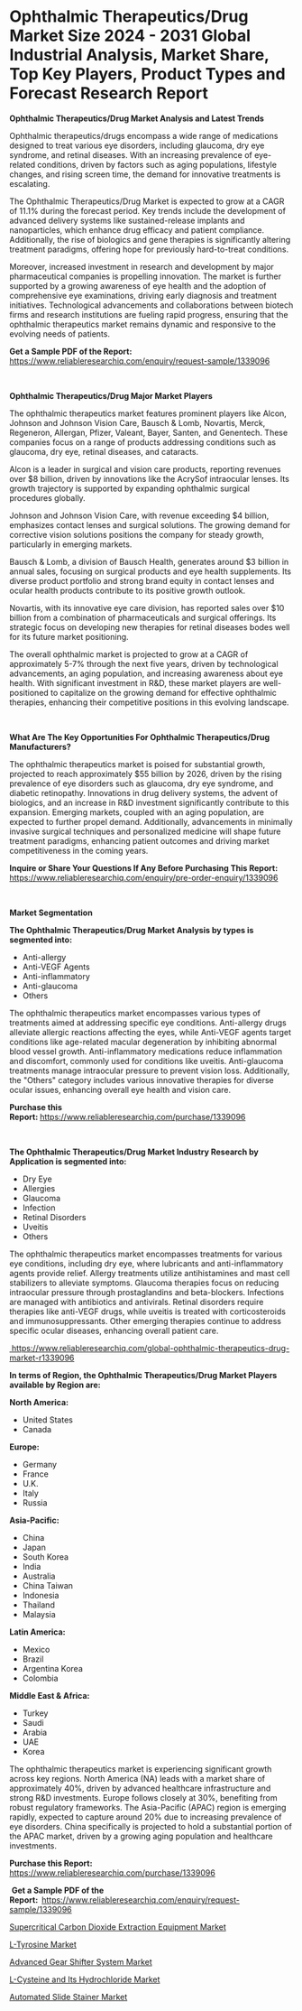 <p><h1>Ophthalmic Therapeutics/Drug Market Size 2024 - 2031 Global Industrial Analysis, Market Share, Top Key Players, Product Types and Forecast Research Report</h1></p><p><strong>Ophthalmic Therapeutics/Drug Market Analysis and Latest Trends</strong></p>
<p><p>Ophthalmic therapeutics/drugs encompass a wide range of medications designed to treat various eye disorders, including glaucoma, dry eye syndrome, and retinal diseases. With an increasing prevalence of eye-related conditions, driven by factors such as aging populations, lifestyle changes, and rising screen time, the demand for innovative treatments is escalating. </p><p>The Ophthalmic Therapeutics/Drug Market is expected to grow at a CAGR of 11.1% during the forecast period. Key trends include the development of advanced delivery systems like sustained-release implants and nanoparticles, which enhance drug efficacy and patient compliance. Additionally, the rise of biologics and gene therapies is significantly altering treatment paradigms, offering hope for previously hard-to-treat conditions. </p><p>Moreover, increased investment in research and development by major pharmaceutical companies is propelling innovation. The market is further supported by a growing awareness of eye health and the adoption of comprehensive eye examinations, driving early diagnosis and treatment initiatives. Technological advancements and collaborations between biotech firms and research institutions are fueling rapid progress, ensuring that the ophthalmic therapeutics market remains dynamic and responsive to the evolving needs of patients.</p></p>
<p><strong>Get a Sample PDF of the Report:&nbsp;</strong> <a href="https://www.reliableresearchiq.com/enquiry/request-sample/1339096?utm_campaign=1106&utm_medium=2&utm_source=Github&utm_content=ia&utm_term=20102024&utm_id=ophthalmic-therapeuticsdrug">https://www.reliableresearchiq.com/enquiry/request-sample/1339096</a></p>
<p>&nbsp;</p>
<p><strong>Ophthalmic Therapeutics/Drug Major Market Players</strong></p>
<p><p>The ophthalmic therapeutics market features prominent players like Alcon, Johnson and Johnson Vision Care, Bausch & Lomb, Novartis, Merck, Regeneron, Allergan, Pfizer, Valeant, Bayer, Santen, and Genentech. These companies focus on a range of products addressing conditions such as glaucoma, dry eye, retinal diseases, and cataracts.</p><p>Alcon is a leader in surgical and vision care products, reporting revenues over $8 billion, driven by innovations like the AcrySof intraocular lenses. Its growth trajectory is supported by expanding ophthalmic surgical procedures globally.</p><p>Johnson and Johnson Vision Care, with revenue exceeding $4 billion, emphasizes contact lenses and surgical solutions. The growing demand for corrective vision solutions positions the company for steady growth, particularly in emerging markets.</p><p>Bausch & Lomb, a division of Bausch Health, generates around $3 billion in annual sales, focusing on surgical products and eye health supplements. Its diverse product portfolio and strong brand equity in contact lenses and ocular health products contribute to its positive growth outlook.</p><p>Novartis, with its innovative eye care division, has reported sales over $10 billion from a combination of pharmaceuticals and surgical offerings. Its strategic focus on developing new therapies for retinal diseases bodes well for its future market positioning.</p><p>The overall ophthalmic market is projected to grow at a CAGR of approximately 5-7% through the next five years, driven by technological advancements, an aging population, and increasing awareness about eye health. With significant investment in R&D, these market players are well-positioned to capitalize on the growing demand for effective ophthalmic therapies, enhancing their competitive positions in this evolving landscape.</p></p>
<p>&nbsp;</p>
<p><strong>What Are The Key Opportunities For Ophthalmic Therapeutics/Drug Manufacturers?</strong></p>
<p><p>The ophthalmic therapeutics market is poised for substantial growth, projected to reach approximately $55 billion by 2026, driven by the rising prevalence of eye disorders such as glaucoma, dry eye syndrome, and diabetic retinopathy. Innovations in drug delivery systems, the advent of biologics, and an increase in R&D investment significantly contribute to this expansion. Emerging markets, coupled with an aging population, are expected to further propel demand. Additionally, advancements in minimally invasive surgical techniques and personalized medicine will shape future treatment paradigms, enhancing patient outcomes and driving market competitiveness in the coming years.</p></p>
<p><strong>Inquire or Share Your Questions If Any Before Purchasing This Report:</strong> <a href="https://www.reliableresearchiq.com/enquiry/pre-order-enquiry/1339096?utm_campaign=1106&utm_medium=2&utm_source=Github&utm_content=ia&utm_term=20102024&utm_id=ophthalmic-therapeuticsdrug">https://www.reliableresearchiq.com/enquiry/pre-order-enquiry/1339096</a></p>
<p>&nbsp;</p>
<p><strong>Market Segmentation</strong></p>
<p><strong>The Ophthalmic Therapeutics/Drug Market Analysis by types is segmented into:</strong></p>
<p><ul><li>Anti-allergy</li><li>Anti-VEGF Agents</li><li>Anti-inflammatory</li><li>Anti-glaucoma</li><li>Others</li></ul></p>
<p><p>The ophthalmic therapeutics market encompasses various types of treatments aimed at addressing specific eye conditions. Anti-allergy drugs alleviate allergic reactions affecting the eyes, while Anti-VEGF agents target conditions like age-related macular degeneration by inhibiting abnormal blood vessel growth. Anti-inflammatory medications reduce inflammation and discomfort, commonly used for conditions like uveitis. Anti-glaucoma treatments manage intraocular pressure to prevent vision loss. Additionally, the "Others" category includes various innovative therapies for diverse ocular issues, enhancing overall eye health and vision care.</p></p>
<p><strong>Purchase this Report:&nbsp;</strong><a href="https://www.reliableresearchiq.com/purchase/1339096?utm_campaign=1106&utm_medium=2&utm_source=Github&utm_content=ia&utm_term=20102024&utm_id=ophthalmic-therapeuticsdrug">https://www.reliableresearchiq.com/purchase/1339096</a></p>
<p>&nbsp;</p>
<p><strong>The Ophthalmic Therapeutics/Drug Market Industry Research by Application is segmented into:</strong></p>
<p><ul><li>Dry Eye</li><li>Allergies</li><li>Glaucoma</li><li>Infection</li><li>Retinal Disorders</li><li>Uveitis</li><li>Others</li></ul></p>
<p><p>The ophthalmic therapeutics market encompasses treatments for various eye conditions, including dry eye, where lubricants and anti-inflammatory agents provide relief. Allergy treatments utilize antihistamines and mast cell stabilizers to alleviate symptoms. Glaucoma therapies focus on reducing intraocular pressure through prostaglandins and beta-blockers. Infections are managed with antibiotics and antivirals. Retinal disorders require therapies like anti-VEGF drugs, while uveitis is treated with corticosteroids and immunosuppressants. Other emerging therapies continue to address specific ocular diseases, enhancing overall patient care.</p></p>
<p><a href="https://www.reliableresearchiq.com/global-ophthalmic-therapeutics-drug-market-r1339096?utm_campaign=1106&utm_medium=2&utm_source=Github&utm_content=ia&utm_term=20102024&utm_id=ophthalmic-therapeuticsdrug">&nbsp;https://www.reliableresearchiq.com/global-ophthalmic-therapeutics-drug-market-r1339096</a></p>
<p><strong>In terms of Region, the Ophthalmic Therapeutics/Drug Market Players available by Region are:</strong></p>
<p>
    <p> <strong> North America: </strong>
        <ul>
            <li>United States</li>
            <li>Canada</li>
        </ul>
        </p> 
    <p> <strong> Europe: </strong>
        <ul>
            <li>Germany</li>
            <li>France</li>
            <li>U.K.</li>
            <li>Italy</li>
            <li>Russia</li>
        </ul>
        </p> 
    <p> <strong> Asia-Pacific: </strong>
        <ul>
            <li>China</li>
            <li>Japan</li>
            <li>South Korea</li>
            <li>India</li>
            <li>Australia</li>
            <li>China Taiwan</li>
            <li>Indonesia</li>
            <li>Thailand</li>
            <li>Malaysia</li>
        </ul>
        </p> 
    <p> <strong> Latin America: </strong>
        <ul>
            <li>Mexico</li>
            <li>Brazil</li>
            <li>Argentina Korea</li>
            <li>Colombia</li>
        </ul>
        </p> 
    <p> <strong> Middle East & Africa: </strong>
        <ul>
            <li>Turkey</li>
            <li>Saudi</li>
            <li>Arabia</li>
            <li>UAE</li>
            <li>Korea</li>
        </ul>
    </p>
    </p>
<p><p>The ophthalmic therapeutics market is experiencing significant growth across key regions. North America (NA) leads with a market share of approximately 40%, driven by advanced healthcare infrastructure and strong R&D investments. Europe follows closely at 30%, benefiting from robust regulatory frameworks. The Asia-Pacific (APAC) region is emerging rapidly, expected to capture around 20% due to increasing prevalence of eye disorders. China specifically is projected to hold a substantial portion of the APAC market, driven by a growing aging population and healthcare investments.</p></p>
<p><strong>Purchase this Report: </strong><a href="https://www.reliableresearchiq.com/purchase/1339096?utm_campaign=1106&utm_medium=2&utm_source=Github&utm_content=ia&utm_term=20102024&utm_id=ophthalmic-therapeuticsdrug">https://www.reliableresearchiq.com/purchase/1339096</a></p>
<p>&nbsp;<strong>Get a Sample PDF of the Report:&nbsp;&nbsp;</strong><a href="https://www.reliableresearchiq.com/enquiry/request-sample/1339096?utm_campaign=1106&utm_medium=2&utm_source=Github&utm_content=ia&utm_term=20102024&utm_id=ophthalmic-therapeuticsdrug">https://www.reliableresearchiq.com/enquiry/request-sample/1339096</a></p>
<p><strong></strong></p>
<p><p><a href="https://issuu.com/reportprime-2/docs/supercritical-carbon-dioxide-extrac_d7bb77a0ae1e34?utm_campaign=1106&utm_medium=2&utm_source=Github&utm_content=ia&utm_term=20102024&utm_id=ophthalmic-therapeuticsdrug">Supercritical Carbon Dioxide Extraction Equipment Market</a></p><p><a href="https://github.com/janeengrenong0/Market-Research-Report-List-1/blob/main/l-tyrosine-market.md?utm_campaign=1106&utm_medium=2&utm_source=Github&utm_content=ia&utm_term=20102024&utm_id=ophthalmic-therapeuticsdrug">L-Tyrosine Market</a></p><p><a href="https://www.linkedin.com/pulse/evaluating-advanced-gear-shifter-system-market-trends-growth-opportunities-uctuf?utm_campaign=1106&utm_medium=2&utm_source=Github&utm_content=ia&utm_term=20102024&utm_id=ophthalmic-therapeuticsdrug">Advanced Gear Shifter System Market</a></p><p><a href="https://github.com/loanv6asmitty/Market-Research-Report-List-1/blob/main/l-cysteine-and-its-hydrochloride-market.md?utm_campaign=1106&utm_medium=2&utm_source=Github&utm_content=ia&utm_term=20102024&utm_id=ophthalmic-therapeuticsdrug">L-Cysteine and Its Hydrochloride Market</a></p><p><a href="https://www.linkedin.com/pulse/market-leaders-laggards-global-automated-slide-stainer-trends-x19be?utm_campaign=1106&utm_medium=2&utm_source=Github&utm_content=ia&utm_term=20102024&utm_id=ophthalmic-therapeuticsdrug">Automated Slide Stainer Market</a></p></p>